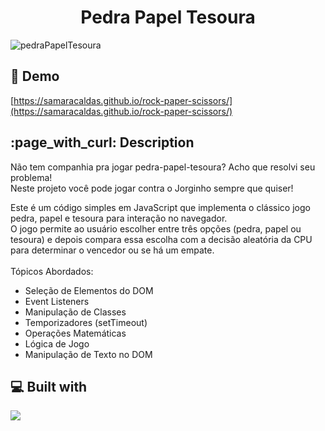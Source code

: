 <h1 align="center" id="title">Pedra Papel Tesoura</h1>

![pedraPapelTesoura](https://github.com/samaracaldas/rock-paper-scissors/assets/92318337/91e3b09c-5875-4977-93f5-a5b030cccd89)

<h2>🚀 Demo</h2>

[https://samaracaldas.github.io/rock-paper-scissors/](https://samaracaldas.github.io/rock-paper-scissors/)

<h2>:page_with_curl: Description</h2>
<p id="description">Não tem companhia pra jogar pedra-papel-tesoura? Acho que resolvi seu problema!
 <br>Neste projeto você pode jogar contra o Jorginho sempre que quiser!
</p>

<p>Este é um código simples em JavaScript que implementa o clássico jogo pedra, papel e tesoura para interação no navegador. <br> O jogo permite ao usuário escolher entre três opções (pedra, papel ou tesoura) e depois compara essa escolha com a decisão aleatória da CPU para determinar o vencedor ou se há um empate.
<br>
<br>
Tópicos Abordados: <br>

- Seleção de Elementos do DOM
- Event Listeners
- Manipulação de Classes
- Temporizadores (setTimeout)
- Operações Matemáticas
- Lógica de Jogo
- Manipulação de Texto no DOM

  
<h2>💻 Built with</h2>

<p align="left">
  <a href="https://skillicons.dev">
    <img src="https://skillicons.dev/icons?i=html,css,javascript" />
  </a>
</p>
